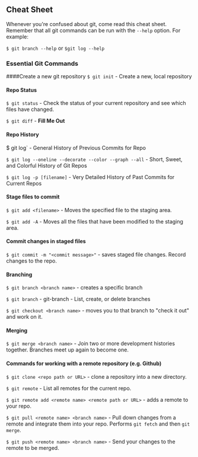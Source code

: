 ## Cheat Sheet

Whenever you're confused about git, come read this cheat sheet. Remember that all git commands can be run with the `--help` option. For example:

`$ git branch --help` or `$git log --help`

### Essential Git Commands

####Create a new git repository
`$ git init` - Create a new, local repository

#### Repo Status
`$ git status` - Check the status of your current repository and see which files have changed.

`$ git diff` - __Fill Me Out__

#### Repo History
$ git log` - General History of Previous Commits for Repo

`$ git log --oneline --decorate --color --graph --all` - Short, Sweet, and Colorful History of Git Repos

`$ git log -p [filename]` - Very Detailed History of Past Commits for Current Repos

#### Stage files to commit
`$ git add <filename>` - Moves the specified file to the staging area. 

`$ git add -A` - Moves all the files that have been modified to the staging area. 

#### Commit changes in staged files
`$ git commit -m "<commit message>"` - saves staged file changes. Record changes to the repo.

#### Branching
`$ git branch <branch name>` - creates a specific branch

`$ git branch` - git-branch - List, create, or delete branches

`$ git checkout <branch name>` - moves you to that branch to "check it out" and work on it.

#### Merging

`$ git merge <branch name>` - Join two or more development histories together. Branches meet up again to become one.
#### Commands for working with a remote repository (e.g. Github)

`$ git clone <repo path or URL>` - clone a repository into a new directory.

`$ git remote` - List all remotes for the current repo.

`$ git remote add <remote name> <remote path or URL>` - adds a remote to your repo.

`$ git pull <remote name> <branch name>` - Pull down changes from a remote and integrate them into your repo. Performs `git fetch` and then `git merge`.

`$ git push <remote name> <branch name>` - Send your changes to the remote to be merged.